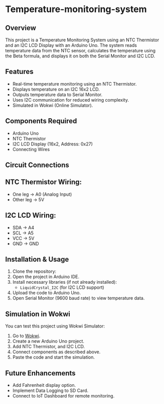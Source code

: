 # Temperature-monitoring-system


## Overview
This project is a Temperature Monitoring System using an NTC Thermistor and an I2C LCD Display with an Arduino Uno. The system reads temperature data from the NTC sensor, calculates the temperature using the Beta formula, and displays it on both the Serial Monitor and I2C LCD.

## Features
- Real-time temperature monitoring using an NTC Thermistor.
- Displays temperature on an I2C 16x2 LCD.
- Outputs temperature data to Serial Monitor.
- Uses I2C communication for reduced wiring complexity.
- Simulated in Wokwi (Online Simulator).

## Components Required
- Arduino Uno
- NTC Thermistor
- I2C LCD Display (16x2, Address: 0x27)
- Connecting Wires

## Circuit Connections
## NTC Thermistor Wiring:
- One leg → A0 (Analog Input)
- Other leg → 5V

## I2C LCD Wiring:
- SDA → A4  
- SCL → A5  
- VCC → 5V  
- GND → GND

## Installation & Usage
1. Clone the repository:
2. Open the project in Arduino IDE.
3. Install necessary libraries (if not already installed):
   - `LiquidCrystal_I2C` (for I2C LCD support)
4. Upload the code to Arduino Uno.
5. Open Serial Monitor (9600 baud rate) to view temperature data.


## Simulation in Wokwi
You can test this project using Wokwi Simulator:
1. Go to [Wokwi](https://wokwi.com/).
2. Create a new Arduino Uno project.
3. Add NTC Thermistor, and I2C LCD.
4. Connect components as described above.
5. Paste the code and start the simulation.

## Future Enhancements
- Add Fahrenheit display option.
- Implement Data Logging to SD Card.
- Connect to IoT Dashboard for remote monitoring.

